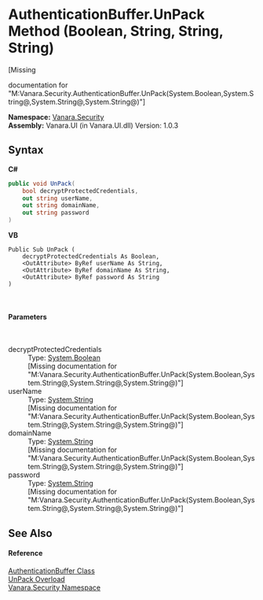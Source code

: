 # AuthenticationBuffer.UnPack Method (Boolean, String, String, String)
 

\[Missing <summary> documentation for "M:Vanara.Security.AuthenticationBuffer.UnPack(System.Boolean,System.String@,System.String@,System.String@)"\]

**Namespace:**&nbsp;<a href="98006b63-7b60-ec3a-0702-cd4b721a0776">Vanara.Security</a><br />**Assembly:**&nbsp;Vanara.UI (in Vanara.UI.dll) Version: 1.0.3

## Syntax

**C#**<br />
``` C#
public void UnPack(
	bool decryptProtectedCredentials,
	out string userName,
	out string domainName,
	out string password
)
```

**VB**<br />
``` VB
Public Sub UnPack ( 
	decryptProtectedCredentials As Boolean,
	<OutAttribute> ByRef userName As String,
	<OutAttribute> ByRef domainName As String,
	<OutAttribute> ByRef password As String
)
```

<br />

#### Parameters
&nbsp;<dl><dt>decryptProtectedCredentials</dt><dd>Type: <a href="http://msdn2.microsoft.com/en-us/library/a28wyd50" target="_blank">System.Boolean</a><br />\[Missing <param name="decryptProtectedCredentials"/> documentation for "M:Vanara.Security.AuthenticationBuffer.UnPack(System.Boolean,System.String@,System.String@,System.String@)"\]</dd><dt>userName</dt><dd>Type: <a href="http://msdn2.microsoft.com/en-us/library/s1wwdcbf" target="_blank">System.String</a><br />\[Missing <param name="userName"/> documentation for "M:Vanara.Security.AuthenticationBuffer.UnPack(System.Boolean,System.String@,System.String@,System.String@)"\]</dd><dt>domainName</dt><dd>Type: <a href="http://msdn2.microsoft.com/en-us/library/s1wwdcbf" target="_blank">System.String</a><br />\[Missing <param name="domainName"/> documentation for "M:Vanara.Security.AuthenticationBuffer.UnPack(System.Boolean,System.String@,System.String@,System.String@)"\]</dd><dt>password</dt><dd>Type: <a href="http://msdn2.microsoft.com/en-us/library/s1wwdcbf" target="_blank">System.String</a><br />\[Missing <param name="password"/> documentation for "M:Vanara.Security.AuthenticationBuffer.UnPack(System.Boolean,System.String@,System.String@,System.String@)"\]</dd></dl>

## See Also


#### Reference
<a href="adc68639-129d-5e2a-562f-a1bde63ca959">AuthenticationBuffer Class</a><br /><a href="bac2c9e3-1690-ec88-aebc-b3ddb15a928f">UnPack Overload</a><br /><a href="98006b63-7b60-ec3a-0702-cd4b721a0776">Vanara.Security Namespace</a><br />